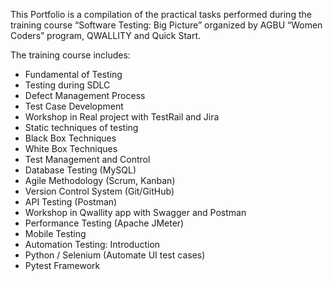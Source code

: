 This Portfolio is a compilation of the practical tasks performed during the training course “Software Testing: Big Picture” organized by AGBU “Women Coders” program, QWALLITY and Quick Start. 

The training course includes:
* Fundamental of Testing 
* Testing during SDLC
* Defect Management Process
* Test Case Development
* Workshop in Real project with TestRail and Jira
* Static techniques of testing
* Black Box Techniques
* White Box Techniques 
* Test Management and Control
* Database Testing (MySQL)
* Agile Methodology (Scrum, Kanban) 
* Version Control System (Git/GitHub)
* API Testing (Postman)
* Workshop in Qwallity app with Swagger and Postman
* Performance Testing (Apache JMeter)
* Mobile Testing
* Automation Testing: Introduction
* Python / Selenium (Automate UI test cases)
* Pytest Framework
